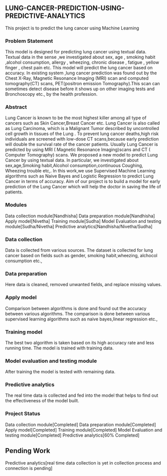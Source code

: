 ## LUNG-CANCER-PREDICTION-USING-PREDICTIVE-ANALYTICS
   This project is to predict the lung cancer using Machine Learning

### Problem Statement 
  This model is designed for predicting lung cancer using textual data. Textual data in the sense ,we investigated about sex, age , smoking habit ,alcohol consumption, allergy , wheezing, chronic disease , fatigue , yellow finger , chest pain etc. This model will predict the lung cancer based on accuracy.
       In existing system ,lung cancer prediction was found out by the Chest X-Ray, Magnetic Resonance Imaging (MRI) scan and  computed tomography(CT) scans, PET(positron emission Tomography).This scan can sometimes detect disease before it shows up on other imaging tests and Bronchoscopy  etc., by the health profession.
       
### Abstract
   Lung Cancer is known to be the most highest killer among all type of cancers such as Skin Cancer,Breast Cancer etc. Lung Cancer is also called as Lung Carcinoma, which is a Malignant Tumor described by uncontrolled cell growth in tissues of the Lung . To prevent lung cancer deaths,high risk individuals are screened with low-dose CT scans,because early prediction will double the survival rate of the cancer patients. Usually Lung Cancer is predicted by using MRI ( Magnetic Resonance Imaging)scans and CT ( Computer Tomography) scans. We proposed a new model to predict Lung Cancer by using textual data. In particular, we investigated about sex,age,Smoking habit,Alcohol consumption,continuous Coughing, Wheezing trouble etc,. In this work,we use Supervised Machine Learning algorithms such as Naive Bayes and Logistic Regression to predict Lung Cancer in terms of accuracy. Aim of our project is to build a model for early prediction of the Lung Cancer which will help the doctor in saving the life of patients.


### Modules
Data collection module[Nandhisha]
Data preparation module[Nandhisha]
Apply model[Nivetha]
Training module[Sudha]
Model Evaluation and testing module[Sudha/Nivetha]
Predictive analytics[Nandhisha/Nivetha/Sudha]

### Data collection
Data is collected from various sources. The dataset is collected for lung cancer based on fields such as gender, smoking habit,wheezing, alchocol consumption etc.,

### Data preparation
Here data is cleaned, removed unwanted fields, and replace missing values.

### Apply model
Comparison between algorithms is done and found out the accuracy between various algorithms.
The comparison is done between various supervised learning algorithms such as naive bayes,linear regression etc.,

### Training model
The best two algorithm is taken based on its high accuracy rate and less running time. The model is trained with training data.

### Model evaluation and testing module
After training the model is tested with remaining data.

### Predictive analytics
The real time data is collected and fed into the model that helps to find out the effectiveness of the model built.

### Project Status
Data collection module[Completed]
Data preparation module[Completed]
Apply model[Completed]
Training module[Completed]
Model Evaluation and testing module[Completed]
Predictive analytics[60% Completed]

## Pending Work
Predictive analytics[real time data collection is yet in collection process and connection is pending]








